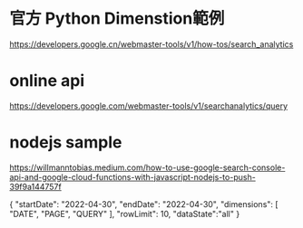 # 官方 Python Dimenstion範例
https://developers.google.cn/webmaster-tools/v1/how-tos/search_analytics

# online api
https://developers.google.com/webmaster-tools/v1/searchanalytics/query

# nodejs sample
https://willmanntobias.medium.com/how-to-use-google-search-console-api-and-google-cloud-functions-with-javascript-nodejs-to-push-39f9a144757f

{
  "startDate": "2022-04-30",
  "endDate": "2022-04-30",
  "dimensions": [
    "DATE",
    "PAGE",
    "QUERY"
  ],
  "rowLimit": 10,
  "dataState":"all"
}